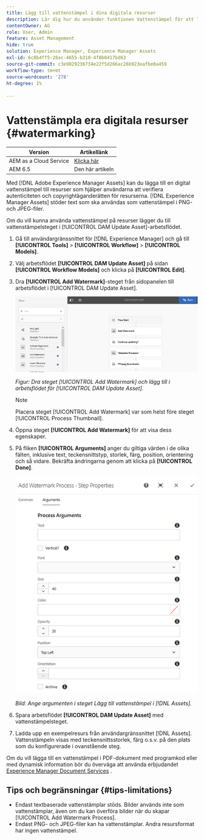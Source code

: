 ```yaml
---
title: Lägg till vattenstämpel i dina digitala resurser
description: Lär dig hur du använder funktionen Vattenstämpel för att lägga till en digital vattenstämpel till resurser.
contentOwner: AG
role: User, Admin
feature: Asset Management
hide: true
solution: Experience Manager, Experience Manager Assets
exl-id: 6c8b4ff5-28ac-4655-b310-4f0b0417bd63
source-git-commit: c3e9029236734e22f5d266ac26b923eafbe0a459
workflow-type: tm+mt
source-wordcount: '278'
ht-degree: 1%

---
```


# Vattenstämpla era digitala resurser {#watermarking}

| Version | Artikellänk |
| -------- | ---------------------------- |
| AEM as a Cloud Service | [Klicka här](https://experienceleague.adobe.com/docs/experience-manager-cloud-service/content/assets/manage/watermark-assets.html?lang=sv-SE) |
| AEM 6.5 | Den här artikeln |

Med [!DNL Adobe Experience Manager Assets] kan du lägga till en digital vattenstämpel till resurser som hjälper användarna att verifiera autenticiteten och copyrightäganderätten för resurserna. [!DNL Experience Manager Assets] stöder text som ska användas som vattenstämpel i PNG- och JPEG-filer.

Om du vill kunna använda vattenstämpel på resurser lägger du till vattenstämpelsteget i [!UICONTROL DAM Update Asset]-arbetsflödet.

1. Gå till användargränssnittet för [!DNL Experience Manager] och gå till **[!UICONTROL Tools]** > **[!UICONTROL Workflow]** > **[!UICONTROL Models]**.
1. Välj arbetsflödet **[!UICONTROL DAM Update Asset]** på sidan **[!UICONTROL Workflow Models]** och klicka på **[!UICONTROL Edit]**.

1. Dra **[!UICONTROL Add Watermark]**-steget från sidopanelen till arbetsflödet i [!UICONTROL DAM Update Asset].

   ![Dra [!UICONTROL Add Watermark]-steget och lägg till i [!UICONTROL DAM Update Asset]-arbetsflödet](assets/add_watermark_step_aem_assets.png)

   *Figur: Dra steget [!UICONTROL Add Watermark] och lägg till i arbetsflödet för [!UICONTROL DAM Update Asset].*

   >[!NOTE]
   >
   >Placera steget [!UICONTROL Add Watermark] var som helst före steget [!UICONTROL Process Thumbnail].

1. Öppna steget **[!UICONTROL Add Watermark]** för att visa dess egenskaper.
1. På fliken **[!UICONTROL Arguments]** anger du giltiga värden i de olika fälten, inklusive text, teckensnittstyp, storlek, färg, position, orientering och så vidare. Bekräfta ändringarna genom att klicka på **[!UICONTROL Done]**.

   ![Ange argumenten i steget Lägg till vattenstämpel i [!DNL Assets]](assets/arguments_add_watermark_aem_assets.png)

   *Bild: Ange argumenten i steget Lägg till vattenstämpel i [!DNL Assets].*

1. Spara arbetsflödet **[!UICONTROL DAM Update Asset]** med vattenstämpelsteget.
1. Ladda upp en exempelresurs från användargränssnittet [!DNL Assets]. Vattenstämpeln visas med teckensnittsstorlek, färg o.s.v. på den plats som du konfigurerade i ovanstående steg.

Om du vill lägga till en vattenstämpel i PDF-dokument med programkod eller med dynamisk information bör du överväga att använda erbjudandet [Experience Manager Document Services](/help/forms/using/overview-aem-document-services.md) .

## Tips och begränsningar {#tips-limitations}

* Endast textbaserade vattenstämplar stöds. Bilder används inte som vattenstämplar, även om du kan överföra bilder när du skapar [!UICONTROL Add Watermark Process].
* Endast PNG- och JPEG-filer kan ha vattenstämplar. Andra resursformat har ingen vattenstämpel.
